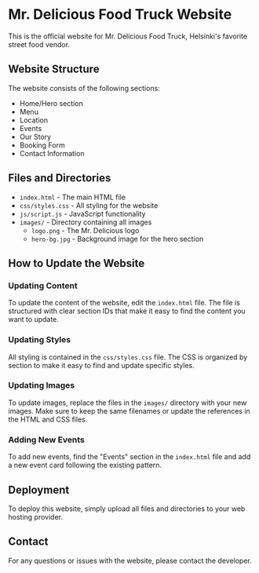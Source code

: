 # Mr. Delicious Food Truck Website

This is the official website for Mr. Delicious Food Truck, Helsinki's favorite street food vendor.

## Website Structure

The website consists of the following sections:
- Home/Hero section
- Menu
- Location
- Events
- Our Story
- Booking Form
- Contact Information

## Files and Directories

- `index.html` - The main HTML file
- `css/styles.css` - All styling for the website
- `js/script.js` - JavaScript functionality
- `images/` - Directory containing all images
  - `logo.png` - The Mr. Delicious logo
  - `hero-bg.jpg` - Background image for the hero section

## How to Update the Website

### Updating Content

To update the content of the website, edit the `index.html` file. The file is structured with clear section IDs that make it easy to find the content you want to update.

### Updating Styles

All styling is contained in the `css/styles.css` file. The CSS is organized by section to make it easy to find and update specific styles.

### Updating Images

To update images, replace the files in the `images/` directory with your new images. Make sure to keep the same filenames or update the references in the HTML and CSS files.

### Adding New Events

To add new events, find the "Events" section in the `index.html` file and add a new event card following the existing pattern.

## Deployment

To deploy this website, simply upload all files and directories to your web hosting provider.

## Contact

For any questions or issues with the website, please contact the developer.